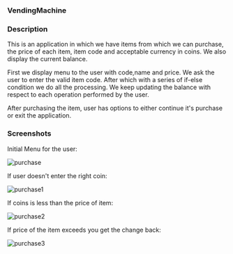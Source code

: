 ### VendingMachine


### Description

This is an application in which we have items from which we can purchase, the price of each item, item code and 
acceptable currency in coins.
We also display the current balance.

First we display menu to the user with code,name and price.
We ask the user to enter the valid item code.
After which with a series of if-else condition we do all the processing.
We keep updating the balance with respect to each operation performed
by the user.

After purchasing the item, user has options to either continue it's 
purchase or exit the application.




### Screenshots

Initial Menu for the user:


![purchase](https://user-images.githubusercontent.com/19607928/138601583-8affd99a-959c-4c3a-b821-e7c114be9d8a.PNG)



If user doesn't enter the right coin:


![purchase1](https://user-images.githubusercontent.com/19607928/138601791-463ef1b7-bd60-457d-bd56-4b2c87930836.PNG)



If coins is less than the price of item:


![purchase2](https://user-images.githubusercontent.com/19607928/138601828-e611b485-30ee-449a-ae25-eb6fba680dd4.PNG)



If price of the item exceeds you get the change back:


![purchase3](https://user-images.githubusercontent.com/19607928/138601879-0d84849c-5036-4585-9ae7-d55cbf747634.PNG)
